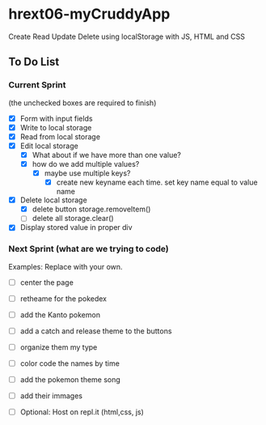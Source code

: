 # hrext06-myCruddyApp
Create Read Update Delete using localStorage with JS, HTML and CSS


## To Do List

### Current Sprint
(the unchecked boxes are required to finish)
- [x] Form with input fields
- [x] Write to local storage
- [x] Read from local storage
- [x] Edit local storage
    - [x] What about if we have more than one value?
    - [x] how do we add multiple values?
        - [x] maybe use multiple keys? 
             -[x] create new keyname each time. set key name equal to value name  

- [x] Delete local storage
    - [x] delete button storage.removeItem()
    - [ ] delete all storage.clear()
- [x] Display stored value in proper div

### Next Sprint (what are we trying to code)
Examples: Replace with your own.
- [ ] center the page 
- [ ] retheame for the pokedex
- [ ] add the Kanto pokemon 
- [ ] add a catch and release theme to the buttons
- [ ] organize them my type
- [ ] color code the names by time
- [ ] add the pokemon theme song
- [ ] add their immages 

- [ ] Optional: Host on repl.it (html,css, js)
